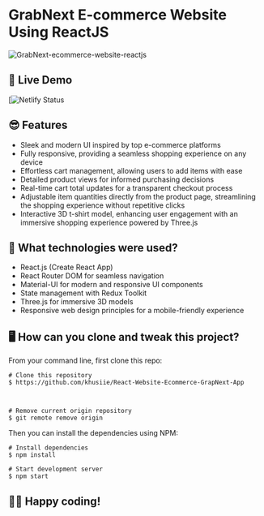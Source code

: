 # GrabNext E-commerce Website Using ReactJS

![GrabNext-ecommerce-website-reactjs](https://app.netlify.com/projects/grabnext1/deploys)

## 📌 Live Demo


[![Netlify Status]()

## 😎 Features

- Sleek and modern UI inspired by top e-commerce platforms
- Fully responsive, providing a seamless shopping experience on any device
- Effortless cart management, allowing users to add items with ease
- Detailed product views for informed purchasing decisions
- Real-time cart total updates for a transparent checkout process
- Adjustable item quantities directly from the product page, streamlining the shopping experience without repetitive clicks
- Interactive 3D t-shirt model, enhancing user engagement with an immersive shopping experience powered by Three.js 

## 🚀 What technologies were used?

- React.js (Create React App)
- React Router DOM for seamless navigation
- Material-UI for modern and responsive UI components
- State management with Redux Toolkit
- Three.js for immersive 3D models
- Responsive web design principles for a mobile-friendly experience

## 🖥️ How can you clone and tweak this project?

From your command line, first clone this repo:

```
# Clone this repository
$ https://github.com/khusiie/React-Website-Ecommerce-GrapNext-App



# Remove current origin repository
$ git remote remove origin

```

Then you can install the dependencies using NPM:

```
# Install dependencies
$ npm install

# Start development server
$ npm start
```
👨‍💻 Happy coding!
---
